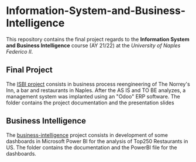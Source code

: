 # Information-System-and-Business-Intelligence
This repository contains the final project regards to the **Information System and Business Intelligence** course (AY 21/22) at the *University of Naples Federico II*.

## Final Project
The [ISBI project](https://github.com/dBenf/Information-System-and-Business-Intelligence/tree/main/final-project) consists in business process reengineering of The Norrey's Inn, a bar and restaurants in Naples. After the AS IS and TO BE analyzes, a management system was implanted using an "Odoo" ERP software. The folder contains the project documentation and the presentation slides

## Business Intelligence
The [business-intelligence](https://github.com/dBenf/Information-System-and-Business-Intelligence/tree/main/business-intelligence) project consists in development of some dashboards in Microsoft Power BI for the analysis of Top250 Restaurants in US. The folder contains the documentation and the PowerBI file for the dashboards.
